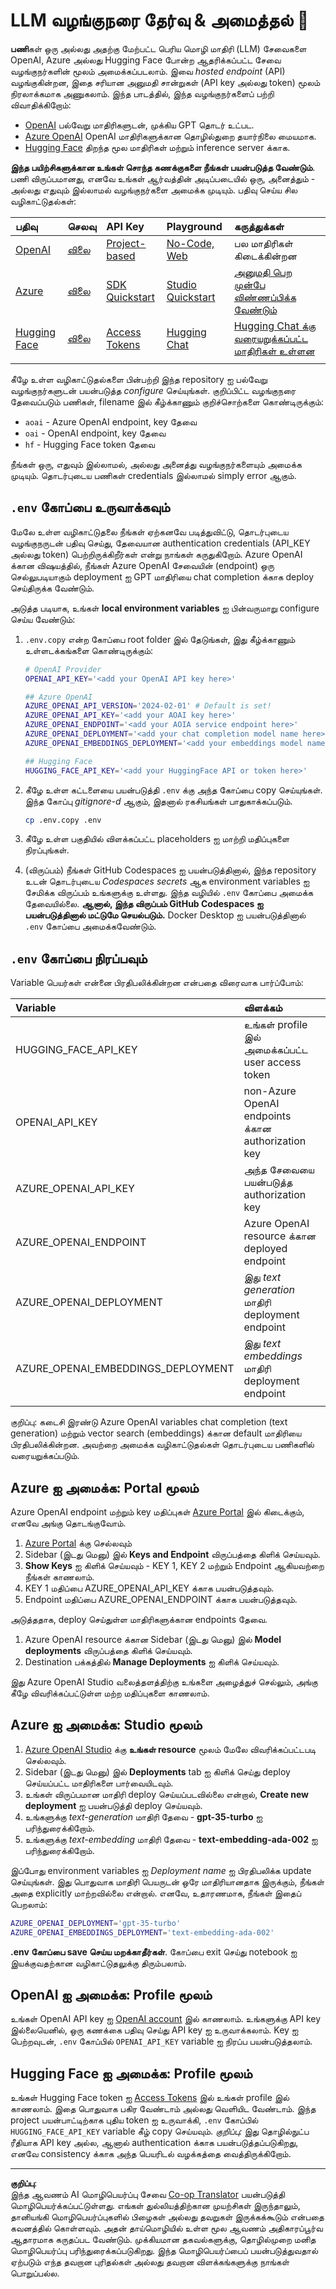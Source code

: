 <!--
CO_OP_TRANSLATOR_METADATA:
{
  "original_hash": "49ededa179004ea998664c780fbeac39",
  "translation_date": "2025-10-11T11:42:02+00:00",
  "source_file": "00-course-setup/03-providers.md",
  "language_code": "ta"
}
-->
# LLM வழங்குநரை தேர்வு & அமைத்தல் 🔑

**பணி**கள் ஒரு அல்லது அதற்கு மேற்பட்ட பெரிய மொழி மாதிரி (LLM) சேவைகளை OpenAI, Azure அல்லது Hugging Face போன்ற ஆதரிக்கப்பட்ட சேவை வழங்குநர்களின் மூலம் அமைக்கப்படலாம். இவை _hosted endpoint_ (API) வழங்குகின்றன, இதை சரியான அனுமதி சான்றுகள் (API key அல்லது token) மூலம் நிரலாக்கமாக அணுகலாம். இந்த பாடத்தில், இந்த வழங்குநர்களைப் பற்றி விவாதிக்கிறோம்:

 - [OpenAI](https://platform.openai.com/docs/models?WT.mc_id=academic-105485-koreyst) பல்வேறு மாதிரிகளுடன், முக்கிய GPT தொடர் உட்பட.
 - [Azure OpenAI](https://learn.microsoft.com/azure/ai-services/openai/?WT.mc_id=academic-105485-koreyst) OpenAI மாதிரிகளுக்கான தொழில்துறை தயார்நிலை மையமாக.
 - [Hugging Face](https://huggingface.co/docs/hub/index?WT.mc_id=academic-105485-koreyst) திறந்த மூல மாதிரிகள் மற்றும் inference server க்காக.

**இந்த பயிற்சிகளுக்கான உங்கள் சொந்த கணக்குகளை நீங்கள் பயன்படுத்த வேண்டும்**. பணி விருப்பமானது, எனவே உங்கள் ஆர்வத்தின் அடிப்படையில் ஒரு, அனைத்தும் - அல்லது எதுவும் இல்லாமல் வழங்குநர்களை அமைக்க முடியும். பதிவு செய்ய சில வழிகாட்டுதல்கள்:

| பதிவு | செலவு | API Key | Playground | கருத்துக்கள் |
|:---|:---|:---|:---|:---|
| [OpenAI](https://platform.openai.com/signup?WT.mc_id=academic-105485-koreyst)| [விலை](https://openai.com/pricing#language-models?WT.mc_id=academic-105485-koreyst)| [Project-based](https://platform.openai.com/api-keys?WT.mc_id=academic-105485-koreyst) | [No-Code, Web](https://platform.openai.com/playground?WT.mc_id=academic-105485-koreyst) | பல மாதிரிகள் கிடைக்கின்றன |
| [Azure](https://aka.ms/azure/free?WT.mc_id=academic-105485-koreyst)| [விலை](https://azure.microsoft.com/pricing/details/cognitive-services/openai-service/?WT.mc_id=academic-105485-koreyst)| [SDK Quickstart](https://learn.microsoft.com/azure/ai-services/openai/quickstart?WT.mc_id=academic-105485-koreyst)| [Studio Quickstart](https://learn.microsoft.com/azure/ai-services/openai/quickstart?WT.mc_id=academic-105485-koreyst) |  [அனுமதி பெற முன்பே விண்ணப்பிக்க வேண்டும்](https://learn.microsoft.com/azure/ai-services/openai/?WT.mc_id=academic-105485-koreyst)|
| [Hugging Face](https://huggingface.co/join?WT.mc_id=academic-105485-koreyst) | [விலை](https://huggingface.co/pricing) | [Access Tokens](https://huggingface.co/docs/hub/security-tokens?WT.mc_id=academic-105485-koreyst) | [Hugging Chat](https://huggingface.co/chat/?WT.mc_id=academic-105485-koreyst)| [Hugging Chat க்கு வரையறுக்கப்பட்ட மாதிரிகள் உள்ளன](https://huggingface.co/chat/models?WT.mc_id=academic-105485-koreyst) |
| | | | | |

கீழே உள்ள வழிகாட்டுதல்களை பின்பற்றி இந்த repository ஐ பல்வேறு வழங்குநர்களுடன் பயன்படுத்த _configure_ செய்யுங்கள். குறிப்பிட்ட வழங்குநரை தேவைப்படும் பணிகள், filename இல் கீழ்க்காணும் குறிச்சொற்களை கொண்டிருக்கும்:

- `aoai` - Azure OpenAI endpoint, key தேவை
- `oai` - OpenAI endpoint, key தேவை
- `hf` - Hugging Face token தேவை

நீங்கள் ஒரு, எதுவும் இல்லாமல், அல்லது அனைத்து வழங்குநர்களையும் அமைக்க முடியும். தொடர்புடைய பணிகள் credentials இல்லாமல் simply error ஆகும்.

## `.env` கோப்பை உருவாக்கவும்

மேலே உள்ள வழிகாட்டுதலை நீங்கள் ஏற்கனவே படித்துவிட்டு, தொடர்புடைய வழங்குநருடன் பதிவு செய்து, தேவையான authentication credentials (API_KEY அல்லது token) பெற்றிருக்கிறீர்கள் என்று நாங்கள் கருதுகிறோம். Azure OpenAI க்கான விஷயத்தில், நீங்கள் Azure OpenAI சேவையின் (endpoint) ஒரு செல்லுபடியாகும் deployment ஐ GPT மாதிரியை chat completion க்காக deploy செய்திருக்க வேண்டும்.

அடுத்த படியாக, உங்கள் **local environment variables** ஐ பின்வருமாறு configure செய்ய வேண்டும்:

1. `.env.copy` என்ற கோப்பை root folder இல் தேடுங்கள், இது கீழ்க்காணும் உள்ளடக்கங்களை கொண்டிருக்கும்:

   ```bash
   # OpenAI Provider
   OPENAI_API_KEY='<add your OpenAI API key here>'

   ## Azure OpenAI
   AZURE_OPENAI_API_VERSION='2024-02-01' # Default is set!
   AZURE_OPENAI_API_KEY='<add your AOAI key here>'
   AZURE_OPENAI_ENDPOINT='<add your AOIA service endpoint here>'
   AZURE_OPENAI_DEPLOYMENT='<add your chat completion model name here>' 
   AZURE_OPENAI_EMBEDDINGS_DEPLOYMENT='<add your embeddings model name here>'

   ## Hugging Face
   HUGGING_FACE_API_KEY='<add your HuggingFace API or token here>'
   ```

2. கீழே உள்ள கட்டளையை பயன்படுத்தி `.env` க்கு அந்த கோப்பை copy செய்யுங்கள். இந்த கோப்பு _gitignore-d_ ஆகும், இதனால் ரகசியங்கள் பாதுகாக்கப்படும்.

   ```bash
   cp .env.copy .env
   ```

3. கீழே உள்ள பகுதியில் விளக்கப்பட்ட placeholders ஐ மாற்றி மதிப்புகளை நிரப்புங்கள்.

4. (விருப்பம்) நீங்கள் GitHub Codespaces ஐ பயன்படுத்தினால், இந்த repository உடன் தொடர்புடைய _Codespaces secrets_ ஆக environment variables ஐ சேமிக்க விருப்பம் உங்களுக்கு உள்ளது. இந்த வழியில் `.env` கோப்பை அமைக்க தேவையில்லை. **ஆனால், இந்த விருப்பம் GitHub Codespaces ஐ பயன்படுத்தினால் மட்டுமே செயல்படும்.** Docker Desktop ஐ பயன்படுத்தினால் `.env` கோப்பை அமைக்கவேண்டும்.

## `.env` கோப்பை நிரப்பவும்

Variable பெயர்கள் என்னை பிரதிபலிக்கின்றன என்பதை விரைவாக பார்ப்போம்:

| Variable  | விளக்கம்  |
| :--- | :--- |
| HUGGING_FACE_API_KEY | உங்கள் profile இல் அமைக்கப்பட்ட user access token |
| OPENAI_API_KEY | non-Azure OpenAI endpoints க்கான authorization key |
| AZURE_OPENAI_API_KEY | அந்த சேவையை பயன்படுத்த authorization key |
| AZURE_OPENAI_ENDPOINT | Azure OpenAI resource க்கான deployed endpoint |
| AZURE_OPENAI_DEPLOYMENT | இது _text generation_ மாதிரி deployment endpoint |
| AZURE_OPENAI_EMBEDDINGS_DEPLOYMENT | இது _text embeddings_ மாதிரி deployment endpoint |
| | |

குறிப்பு: கடைசி இரண்டு Azure OpenAI variables chat completion (text generation) மற்றும் vector search (embeddings) க்கான default மாதிரியை பிரதிபலிக்கின்றன. அவற்றை அமைக்க வழிகாட்டுதல்கள் தொடர்புடைய பணிகளில் வரையறுக்கப்படும்.

## Azure ஐ அமைக்க: Portal மூலம்

Azure OpenAI endpoint மற்றும் key மதிப்புகள் [Azure Portal](https://portal.azure.com?WT.mc_id=academic-105485-koreyst) இல் கிடைக்கும், எனவே அங்கு தொடங்குவோம்.

1. [Azure Portal](https://portal.azure.com?WT.mc_id=academic-105485-koreyst) க்கு செல்லவும்
1. Sidebar (இடது மெனு) இல் **Keys and Endpoint** விருப்பத்தை கிளிக் செய்யவும்.
1. **Show Keys** ஐ கிளிக் செய்யவும் - KEY 1, KEY 2 மற்றும் Endpoint ஆகியவற்றை நீங்கள் காணலாம்.
1. KEY 1 மதிப்பை AZURE_OPENAI_API_KEY க்காக பயன்படுத்தவும்.
1. Endpoint மதிப்பை AZURE_OPENAI_ENDPOINT க்காக பயன்படுத்தவும்.

அடுத்ததாக, deploy செய்துள்ள மாதிரிகளுக்கான endpoints தேவை.

1. Azure OpenAI resource க்கான Sidebar (இடது மெனு) இல் **Model deployments** விருப்பத்தை கிளிக் செய்யவும்.
1. Destination பக்கத்தில் **Manage Deployments** ஐ கிளிக் செய்யவும்.

இது Azure OpenAI Studio வலைத்தளத்திற்கு உங்களை அழைத்துச் செல்லும், அங்கு கீழே விவரிக்கப்பட்டுள்ள மற்ற மதிப்புகளை காணலாம்.

## Azure ஐ அமைக்க: Studio மூலம்

1. [Azure OpenAI Studio](https://oai.azure.com?WT.mc_id=academic-105485-koreyst) க்கு **உங்கள் resource** மூலம் மேலே விவரிக்கப்பட்டபடி செல்லவும்.
1. Sidebar (இடது மெனு) இல் **Deployments** tab ஐ கிளிக் செய்து deploy செய்யப்பட்ட மாதிரிகளை பார்வையிடவும்.
1. உங்கள் விருப்பமான மாதிரி deploy செய்யப்படவில்லை என்றால், **Create new deployment** ஐ பயன்படுத்தி deploy செய்யவும்.
1. உங்களுக்கு _text-generation_ மாதிரி தேவை - **gpt-35-turbo** ஐ பரிந்துரைக்கிறோம்.
1. உங்களுக்கு _text-embedding_ மாதிரி தேவை - **text-embedding-ada-002** ஐ பரிந்துரைக்கிறோம்.

இப்போது environment variables ஐ _Deployment name_ ஐ பிரதிபலிக்க update செய்யுங்கள். இது பொதுவாக மாதிரி பெயருடன் ஒரே மாதிரியானதாக இருக்கும், நீங்கள் அதை explicitly மாற்றவில்லை என்றால். எனவே, உதாரணமாக, நீங்கள் இதைப் பெறலாம்:

```bash
AZURE_OPENAI_DEPLOYMENT='gpt-35-turbo'
AZURE_OPENAI_EMBEDDINGS_DEPLOYMENT='text-embedding-ada-002'
```

**.env கோப்பை save செய்ய மறக்காதீர்கள்**. கோப்பை exit செய்து notebook ஐ இயக்குவதற்கான வழிகாட்டுதலுக்கு திரும்பலாம்.

## OpenAI ஐ அமைக்க: Profile மூலம்

உங்கள் OpenAI API key ஐ [OpenAI account](https://platform.openai.com/api-keys?WT.mc_id=academic-105485-koreyst) இல் காணலாம். உங்களுக்கு API key இல்லையெனில், ஒரு கணக்கை பதிவு செய்து API key ஐ உருவாக்கலாம். Key ஐ பெற்றவுடன், `.env` கோப்பில் `OPENAI_API_KEY` variable ஐ நிரப்ப பயன்படுத்தலாம்.

## Hugging Face ஐ அமைக்க: Profile மூலம்

உங்கள் Hugging Face token ஐ [Access Tokens](https://huggingface.co/settings/tokens?WT.mc_id=academic-105485-koreyst) இல் உங்கள் profile இல் காணலாம். இதை பொதுவாக பகிர வேண்டாம் அல்லது வெளியிட வேண்டாம். இந்த project பயன்பாட்டிற்காக புதிய token ஐ உருவாக்கி, `.env` கோப்பில் `HUGGING_FACE_API_KEY` variable கீழ் copy செய்யவும். _குறிப்பு:_ இது தொழில்நுட்ப ரீதியாக API key அல்ல, ஆனால் authentication க்காக பயன்படுத்தப்படுகிறது, எனவே consistency க்காக அந்த பெயரிடல் வழக்கத்தை வைத்திருக்கிறோம்.

---

**குறிப்பு**:  
இந்த ஆவணம் AI மொழிபெயர்ப்பு சேவை [Co-op Translator](https://github.com/Azure/co-op-translator) பயன்படுத்தி மொழிபெயர்க்கப்பட்டுள்ளது. எங்கள் துல்லியத்திற்கான முயற்சிகள் இருந்தாலும், தானியங்கி மொழிபெயர்ப்புகளில் பிழைகள் அல்லது தவறுகள் இருக்கக்கூடும் என்பதை கவனத்தில் கொள்ளவும். அதன் தாய்மொழியில் உள்ள மூல ஆவணம் அதிகாரப்பூர்வ ஆதாரமாக கருதப்பட வேண்டும். முக்கியமான தகவல்களுக்கு, தொழில்முறை மனித மொழிபெயர்ப்பு பரிந்துரைக்கப்படுகிறது. இந்த மொழிபெயர்ப்பைப் பயன்படுத்துவதால் ஏற்படும் எந்த தவறான புரிதல்கள் அல்லது தவறான விளக்கங்களுக்கு நாங்கள் பொறுப்பல்ல.
